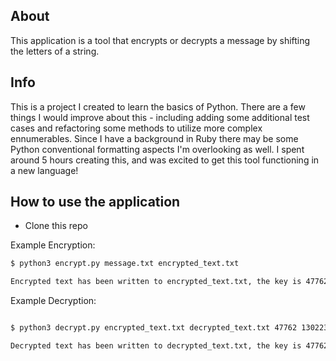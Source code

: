 ## About
This application is a tool that encrypts or decrypts a message by shifting the letters of a string.

## Info
 This is a project I created to learn the basics of Python.  There are a few things I would improve about this - including adding some additional test cases and refactoring some methods to utilize more complex ennumerables.  Since I have a background in Ruby there may be some Python conventional formatting aspects I'm overlooking as well. I spent around 5 hours creating this, and was excited to get this tool functioning in a new language! 

<h2>How to use the application</h2>

- Clone this repo

Example Encryption:

```bash
$ python3 encrypt.py message.txt encrypted_text.txt 

Encrypted text has been written to encrypted_text.txt, the key is 47762 and the date is 130223
```

Example Decryption:

```bash

$ python3 decrypt.py encrypted_text.txt decrypted_text.txt 47762 130223

Decrypted text has been written to decrypted_text.txt, the key is 47762 and the date is 130223


